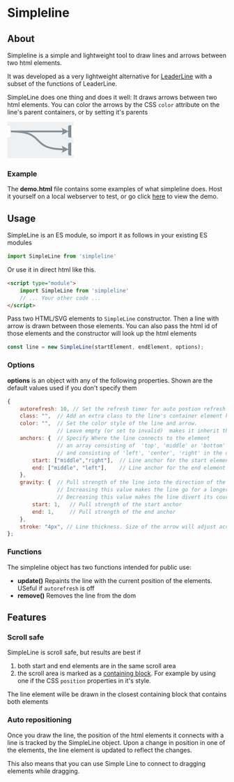 # Simpleline

## About

Simpleline is a simple and lightweight tool to draw lines and arrows between two html elements.

It was developed as a very lightweight alternative for [LeaderLine](https://github.com/anseki/leader-line)
with a subset of the functions of LeaderLine. 

SimpleLine does one thing and does it well: It draws arrows between two html elements.
You can color the arrows by the CSS ```color``` attribute on the line's parent containers, or by setting it's parents

![example1](img/example1.png)

### Example
The **demo.html** file contains some examples of what simpleline does. Host it yourself on a local webserver to test,
or go click [here](https://raw.githack.com/miqraeng/simpleline/main/demo.html) to view the demo.

## Usage
SimpleLine is an ES module, so import it as follows in your existing ES modules

```js
import SimpleLine from 'simpleline'
```

Or use it in direct html like this.

```html
<script type="module">
    import SimpleLine from 'simpleline'
    // ... Your other code ...
</script>
```

Pass two HTML/SVG elements to `SimpleLine` constructor. Then a line with arrow is drawn between those elements.
You can also pass the html id of those elements and the constructor will look up the html elements

```js
const line = new SimpleLine(startElement, endElement, options);
```


### Options
**options** is an object with any of the following properties. Shown are the default values used if you don't specify them
```js
{
    autorefresh: 10, // Set the refresh timer for auto postion refresh (set to 0 to disable)
    class: "",  // Add an extra class to the line's container element here
    color: "",  // Set the color style of the line and arrow. 
                // Leave empty (or set to invalid)  makes it inherit the color from parent container 'color' css property.
    anchors: {  // Specify Where the line connects to the element
                // an array consisting of  'top', 'middle' or 'bottom' in one element for vertical alignement
                // and consisting of 'left', 'center', 'right' in the other element for horizontal alignment
        start: ["middle","right"],  // Line anchor for the start element
        end: ["middle", "left"],    // Line anchor for the end element
    },
    gravity: {  // Pull strength of the line into the direction of the anchors specified above
                // Increasing this value makes the line go for a longer stretch into the initial direction
                // Decreasing this value makes the line divert its course to curve to the other element quicker.
        start: 1,   // Pull strength of the start anchor
        end: 1,     // Pull strength of the end anchor
    },
    stroke: "4px", // Line thickness. Size of the arrow will adjust according to the stroke thickness
};
```

### Functions
The simpleline object has two functions intended for public use:

- **update()** Repaints the line with the current position of the elements. USeful if ```autorefresh``` is off
- **remove()** Removes the line from the dom

## Features

### Scroll safe
SimpleLine is scroll safe, but results are best if 
1. both start and end elements are in the same scroll area
2. the scroll area is marked as a [containing block](https://developer.mozilla.org/en-US/docs/Web/CSS/Containing_block#identifying_the_containing_block). 
   For example by using one if the CSS ```position``` properties in it's style. 
   
The line element wille be drawn in the closest containing block that contains both elements

### Auto repositioning
Once you draw the line, the position of the html elements it connects with a line is tracked by the SimpleLine object.
Upon a change in position in one of the elements, the line element is updated to reflect the changes.

This also means that you can use Simple Line to connect to dragging elements while dragging.

